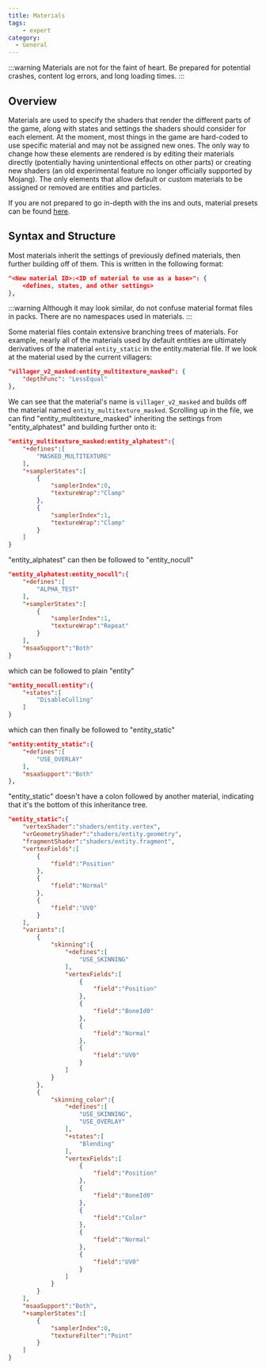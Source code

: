 ```yaml
---
title: Materials
tags:
    - expert
category:
  - General
---
```


:::warning
Materials are not for the faint of heart. Be prepared for potential crashes, content log errors, and long loading times.
:::

## Overview

Materials are used to specify the shaders that render the different parts of the game, along with states and settings the shaders should consider for each element.
At the moment, most things in the game are hard-coded to use specific material and may not be assigned new ones. The only way to change how these elements are rendered is by editing their materials directly (potentially having unintentional effects on other parts) or creating new shaders (an old experimental feature no longer officially supported by Mojang). The only elements that allow default or custom materials to be assigned or removed are entities and particles.

If you are not prepared to go in-depth with the ins and outs, material presets can be found [here](/documentation/materials).


## Syntax and Structure

Most materials inherit the settings of previously defined materials, then further building off of them. This is written in the following format:

<CodeHeader></CodeHeader>

```json
"<New material ID>:<ID of material to use as a base>": {
    <defines, states, and other settings>
},
```

:::warning
Although it may look similar, do not confuse material format files in packs. There are no namespaces used in materials.
:::

Some material files contain extensive branching trees of materials. For example, nearly all of the materials used by default entities are ultimately derivatives of the material `entity_static` in the entity.material file. If we look at the material used by the current villagers:

<CodeHeader></CodeHeader>

```json
"villager_v2_masked:entity_multitexture_masked": {
    "depthFunc": "LessEqual"
},
```

We can see that the material's name is `villager_v2_masked` and builds off the material named `entity_multitexture_masked`.
Scrolling up in the file, we can find "entity_multitexture_masked" inheriting the settings from "entity_alphatest" and building further onto it:

<CodeHeader></CodeHeader>

```json
"entity_multitexture_masked:entity_alphatest":{
    "+defines":[
        "MASKED_MULTITEXTURE"
    ],
    "+samplerStates":[
        {
            "samplerIndex":0,
            "textureWrap":"Clamp"
        },
        {
            "samplerIndex":1,
            "textureWrap":"Clamp"
        }
    ]
}
```

"entity_alphatest" can then be followed to "entity_nocull"

<CodeHeader></CodeHeader>

```json
"entity_alphatest:entity_nocull":{
    "+defines":[
        "ALPHA_TEST"
    ],
    "+samplerStates":[
        {
            "samplerIndex":1,
            "textureWrap":"Repeat"
        }
    ],
    "msaaSupport":"Both"
}
```

which can be followed to plain "entity"

<CodeHeader></CodeHeader>

```json
"entity_nocull:entity":{
    "+states":[
        "DisableCulling"
    ]
}
```

which can then finally be followed to "entity_static"

<CodeHeader></CodeHeader>

```json
"entity:entity_static":{
    "+defines":[
        "USE_OVERLAY"
    ],
    "msaaSupport":"Both"
},

```

"entity_static" doesn't have a colon followed by another material, indicating that it's the bottom of this inheritance tree.

<CodeHeader></CodeHeader>

```json
"entity_static":{
    "vertexShader":"shaders/entity.vertex",
    "vrGeometryShader":"shaders/entity.geometry",
    "fragmentShader":"shaders/entity.fragment",
    "vertexFields":[
        {
            "field":"Position"
        },
        {
            "field":"Normal"
        },
        {
            "field":"UV0"
        }
    ],
    "variants":[
        {
            "skinning":{
                "+defines":[
                    "USE_SKINNING"
                ],
                "vertexFields":[
                    {
                        "field":"Position"
                    },
                    {
                        "field":"BoneId0"
                    },
                    {
                        "field":"Normal"
                    },
                    {
                        "field":"UV0"
                    }
                ]
            }
        },
        {
            "skinning_color":{
                "+defines":[
                    "USE_SKINNING",
                    "USE_OVERLAY"
                ],
                "+states":[
                    "Blending"
                ],
                "vertexFields":[
                    {
                        "field":"Position"
                    },
                    {
                        "field":"BoneId0"
                    },
                    {
                        "field":"Color"
                    },
                    {
                        "field":"Normal"
                    },
                    {
                        "field":"UV0"
                    }
                ]
            }
        }
    ],
    "msaaSupport":"Both",
    "+samplerStates":[
        {
            "samplerIndex":0,
            "textureFilter":"Point"
        }
    ]
}
```